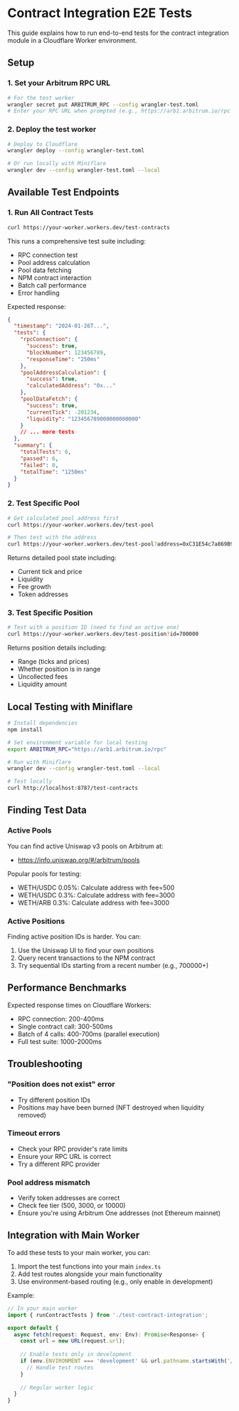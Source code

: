 # Contract Integration E2E Tests

This guide explains how to run end-to-end tests for the contract integration module in a Cloudflare Worker environment.

## Setup

### 1. Set your Arbitrum RPC URL

```bash
# For the test worker
wrangler secret put ARBITRUM_RPC --config wrangler-test.toml
# Enter your RPC URL when prompted (e.g., https://arb1.arbitrum.io/rpc or your Alchemy/Infura URL)
```

### 2. Deploy the test worker

```bash
# Deploy to Cloudflare
wrangler deploy --config wrangler-test.toml

# Or run locally with Miniflare
wrangler dev --config wrangler-test.toml --local
```

## Available Test Endpoints

### 1. Run All Contract Tests
```bash
curl https://your-worker.workers.dev/test-contracts
```

This runs a comprehensive test suite including:
- RPC connection test
- Pool address calculation
- Pool data fetching
- NPM contract interaction
- Batch call performance
- Error handling

Expected response:
```json
{
  "timestamp": "2024-01-26T...",
  "tests": {
    "rpcConnection": {
      "success": true,
      "blockNumber": 123456789,
      "responseTime": "250ms"
    },
    "poolAddressCalculation": {
      "success": true,
      "calculatedAddress": "0x..."
    },
    "poolDataFetch": {
      "success": true,
      "currentTick": -201234,
      "liquidity": "123456789000000000000"
    }
    // ... more tests
  },
  "summary": {
    "totalTests": 6,
    "passed": 6,
    "failed": 0,
    "totalTime": "1250ms"
  }
}
```

### 2. Test Specific Pool
```bash
# Get calculated pool address first
curl https://your-worker.workers.dev/test-pool

# Then test with the address
curl https://your-worker.workers.dev/test-pool?address=0xC31E54c7a869B9FcBEcc14363CF510d1c41fa443
```

Returns detailed pool state including:
- Current tick and price
- Liquidity
- Fee growth
- Token addresses

### 3. Test Specific Position
```bash
# Test with a position ID (need to find an active one)
curl https://your-worker.workers.dev/test-position?id=700000
```

Returns position details including:
- Range (ticks and prices)
- Whether position is in range
- Uncollected fees
- Liquidity amount

## Local Testing with Miniflare

```bash
# Install dependencies
npm install

# Set environment variable for local testing
export ARBITRUM_RPC="https://arb1.arbitrum.io/rpc"

# Run with Miniflare
wrangler dev --config wrangler-test.toml --local

# Test locally
curl http://localhost:8787/test-contracts
```

## Finding Test Data

### Active Pools
You can find active Uniswap v3 pools on Arbitrum at:
- https://info.uniswap.org/#/arbitrum/pools

Popular pools for testing:
- WETH/USDC 0.05%: Calculate address with fee=500
- WETH/USDC 0.3%: Calculate address with fee=3000
- WETH/ARB 0.3%: Calculate address with fee=3000

### Active Positions
Finding active position IDs is harder. You can:
1. Use the Uniswap UI to find your own positions
2. Query recent transactions to the NPM contract
3. Try sequential IDs starting from a recent number (e.g., 700000+)

## Performance Benchmarks

Expected response times on Cloudflare Workers:
- RPC connection: 200-400ms
- Single contract call: 300-500ms
- Batch of 4 calls: 400-700ms (parallel execution)
- Full test suite: 1000-2000ms

## Troubleshooting

### "Position does not exist" error
- Try different position IDs
- Positions may have been burned (NFT destroyed when liquidity removed)

### Timeout errors
- Check your RPC provider's rate limits
- Ensure your RPC URL is correct
- Try a different RPC provider

### Pool address mismatch
- Verify token addresses are correct
- Check fee tier (500, 3000, or 10000)
- Ensure you're using Arbitrum One addresses (not Ethereum mainnet)

## Integration with Main Worker

To add these tests to your main worker, you can:

1. Import the test functions into your main `index.ts`
2. Add test routes alongside your main functionality
3. Use environment-based routing (e.g., only enable in development)

Example:
```typescript
// In your main worker
import { runContractTests } from './test-contract-integration';

export default {
  async fetch(request: Request, env: Env): Promise<Response> {
    const url = new URL(request.url);
    
    // Enable tests only in development
    if (env.ENVIRONMENT === 'development' && url.pathname.startsWith('/test')) {
      // Handle test routes
    }
    
    // Regular worker logic
  }
}
```